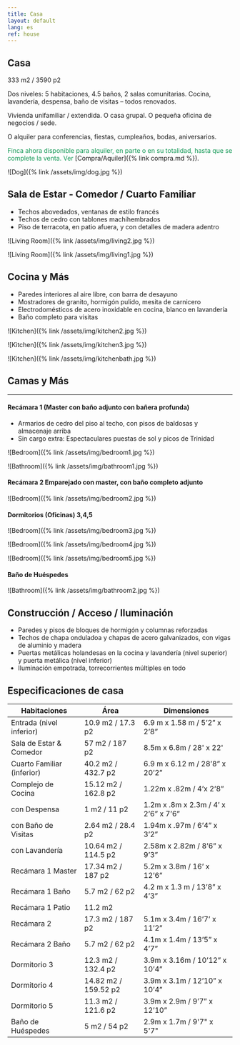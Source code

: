```yaml
---
title: Casa
layout: default
lang: es
ref: house
---
```


## Casa

333 m2 / 3590 p2

Dos niveles: 5 habitaciones, 4.5 baños, 2 salas comunitarias. Cocina, lavandería, despensa, baño de visitas – todos renovados.

Vivienda unifamiliar / extendida.  O casa grupal. O pequeña oficina de negocios / sede.

O alquiler para conferencias, fiestas, cumpleaños, bodas, aniversarios.

<span style="color: #159957;">Finca ahora disponible para alquiler, en parte o en su totalidad, hasta que se complete la venta. Ver </span>[Compra/Aquiler]({% link compra.md %}).


![Dog]({% link /assets/img/dog.jpg %})





<!-- ---

Artwork, crafts and designer furniture for sale separately by private estate showings or via <a href="https://encuentra24.com" target="_blank">encuentra24.com</a>
For more photos, details or prices, email <a href="mailto:fincacermeno@gmail.com">fincacermeno@gmail.com</a> or audio or text to WhatsApp at <a href="https://api.whatsapp.com/send?phone=+50763451910">507-6345-1910</a>. No calls, please

--- -->

## Sala de Estar - Comedor / Cuarto Familiar  



<ul>
<li><span>Techos abovedados, ventanas de estilo francés </span></li>
<li><span>Techos de cedro con tablones machihembrados </span></li>
<li><span>Piso de terracota, en patio afuera, y con detalles de madera adentro</span></li>
</ul>


![Living Room]({% link /assets/img/living2.jpg %})

![Living Room]({% link /assets/img/living1.jpg %})



## Cocina y Más


<ul>
<li><span>Paredes interiores al aire libre, con barra de desayuno</span></li>
<li><span>Mostradores de granito, hormigón pulido, mesita de carnicero</span></li>
<li><span>Electrodomésticos de acero inoxidable en cocina, blanco en lavandería</span></li>
<li><span>Baño completo para visitas</span></li>
</ul>




![Kitchen]({% link /assets/img/kitchen2.jpg %})

![Kitchen]({% link /assets/img/kitchen3.jpg %})

![Kitchen]({% link /assets/img/kitchenbath.jpg %})



## Camas y Más
---

#### Recámara 1 (Master con baño adjunto con bañera profunda)

<ul>
<li><span>Armarios de cedro del piso al techo, con pisos de baldosas y almacenaje arriba</span></li>
<li><span>Sin cargo extra: Espectaculares puestas de sol y picos de Trinidad</span></li>
</ul>


![Bedroom]({% link /assets/img/bedroom1.jpg %})

![Bathroom]({% link /assets/img/bathroom1.jpg %})

#### Recámara 2 Emparejado con master, con baño completo adjunto

![Bedroom]({% link /assets/img/bedroom2.jpg %})

#### Dormitorios (Oficinas) 3,4,5

![Bedroom]({% link /assets/img/bedroom3.jpg %})



![Bedroom]({% link /assets/img/bedroom4.jpg %})



![Bedroom]({% link /assets/img/bedroom5.jpg %})

#### Baño de Huéspedes

![Bathroom]({% link /assets/img/bathroom2.jpg %})






## Construcción / Acceso / Iluminación



<ul>
<li><span>Paredes y pisos de bloques de hormigón y columnas reforzadas </span></li>
<li><span>Techos de chapa onduladoa y chapas de acero galvanizados, con vigas de aluminio y madera</span></li>
<li><span>Puertas metálicas holandesas en la cocina y lavandería (nivel superior) y puerta metálica  (nivel inferior)</span></li>
<li><span>Iluminación empotrada, torrecorrientes múltiples en todo</span></li>
</ul>




## Especificaciones de casa

| Habitaciones | Área | Dimensiones |
|-|-|-|
| Entrada (nivel inferior) | 10.9 m2 / 17.3 p2 | 6.9 m x 1.58 m / 5’2” x 2’8” |
| Sala de Estar & Comedor | 57 m2 / 187 p2 | 8.5m x 6.8m / 28' x 22'  |
| Cuarto Familiar (inferior) | 40.2 m2 / 432.7 p2 | 6.9 m x 6.12 m / 28’8” x 20’2” |
| Complejo de Cocina | 15.12 m2 / 162.8 p2 | 1.22m x .82m / 4’x 2’8” |
| con Despensa | 1 m2 / 11 p2 | 1.2m x .8m x 2.3m / 4’ x 2’6” x 7’6” |
| con Baño de Visitas | 2.64 m2 / 28.4 p2 | 1.94m x .97m / 6’4” x 3’2” |
| con Lavandería | 10.64 m2 / 114.5 p2 | 2.58m x 2.82m / 8’6” x 9’3” |
| Recámara 1 Master | 17.34 m2 / 187 p2 | 5.2m x 3.8m / 16’ x 12’6” |
| Recámara 1 Baño | 5.7 m2 / 62 p2 | 4.2 m x 1.3 m / 13’8” x 4’3” |
| Recámara 1 Patio | 11.2 m2 |  |
| Recámara 2 | 17.3 m2 / 187 p2 | 5.1m x 3.4m / 16’7’ x 11’2” |
| Recámara 2 Baño | 5.7 m2 / 62 p2   | 4.1m x 1.4m / 13’5” x 4’7”  |
| Dormitorio 3 | 12.3 m2 / 132.4 p2 | 3.9m x 3.16m / 10’12” x 10’4” |
| Dormitorio 4 | 14.82 m2 / 159.52 p2  | 3.9m x 3.1m / 12’10” x 10’4” |
| Dormitorio 5 | 11.3 m2 / 121.6 p2 | 3.9m x 2.9m / 9’7” x 12’10” |
| Baño de Huéspedes | 5 m2 / 54 p2 | 2.9m x 1.7m / 9'7" x 5'7" |
